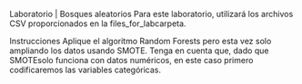 Laboratorio | Bosques aleatorios
Para este laboratorio, utilizará los archivos CSV proporcionados en la files_for_labcarpeta.

Instrucciones
Aplique el algoritmo Random Forests pero esta vez solo ampliando los datos usando SMOTE.
Tenga en cuenta que, dado que SMOTEsolo funciona con datos numéricos, en este caso primero codificaremos las variables categóricas.
